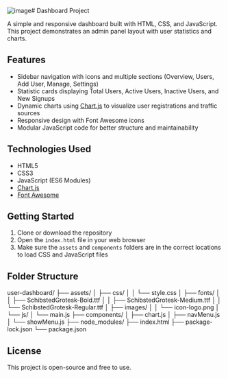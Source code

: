 ![image](https://github.com/user-attachments/assets/8641fd6f-c491-463f-b399-9cff4a596c81)# Dashboard Project

A simple and responsive dashboard built with HTML, CSS, and JavaScript.  
This project demonstrates an admin panel layout with user statistics and charts.


## Features

- Sidebar navigation with icons and multiple sections (Overview, Users, Add User, Manage, Settings)  
- Statistic cards displaying Total Users, Active Users, Inactive Users, and New Signups  
- Dynamic charts using [Chart.js](https://www.chartjs.org/) to visualize user registrations and traffic sources  
- Responsive design with Font Awesome icons  
- Modular JavaScript code for better structure and maintainability  

## Technologies Used

- HTML5  
- CSS3  
- JavaScript (ES6 Modules)  
- [Chart.js](https://www.chartjs.org/)  
- [Font Awesome](https://fontawesome.com/)  

## Getting Started

1. Clone or download the repository  
2. Open the `index.html` file in your web browser  
3. Make sure the `assets` and `components` folders are in the correct locations to load CSS and JavaScript files  

## Folder Structure

user-dashboard/
├── assets/
│   ├── css/
│   │   └── style.css
│   ├── fonts/
│   │   ├── SchibstedGrotesk-Bold.ttf
│   │   ├── SchibstedGrotesk-Medium.ttf
│   │   └── SchibstedGrotesk-Regular.ttf
│   ├── images/
│   │   └── icon-logo.png
│   └── js/
│       └── main.js
├── components/
│   ├── chart.js
│   ├── navMenu.js
│   └── showMenu.js
├── node_modules/
├── index.html
├── package-lock.json
└── package.json


## License

This project is open-source and free to use.

